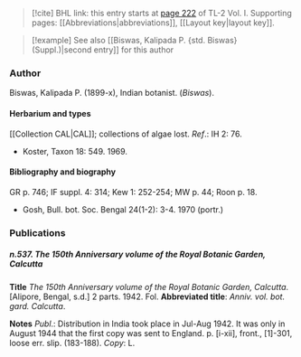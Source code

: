 > [!cite] BHL link: this entry starts at [page 222](https://www.biodiversitylibrary.org/item/103414#page/270/mode/1up) of TL-2 Vol. I.
> Supporting pages: [[Abbreviations|abbreviations]], [[Layout key|layout key]].

> [!example] See also [[Biswas, Kalipada P. {std. Biswas} (Suppl.)|second entry]] for this author

### Author

Biswas, Kalipada P. (1899-x), Indian botanist. (*Biswas*).

#### Herbarium and types

[[Collection CAL|CAL]]; collections of algae lost.
*Ref*.: IH 2: 76.
- Koster, Taxon 18: 549. 1969.

#### Bibliography and biography

GR p. 746; IF suppl. 4: 314; Kew 1: 252-254; MW p. 44; Roon p. 18.
- Gosh, Bull. bot. Soc. Bengal 24(1-2): 3-4. 1970 (portr.)

### Publications

##### n.537. The 150th Anniversary volume of the Royal Botanic Garden, Calcutta

**Title**
*The 150th Anniversary volume of the Royal Botanic Garden, Calcutta*. \[Alipore, Bengal, s.d.\] 2 parts. 1942. Fol.
**Abbreviated title**: *Anniv. vol. bot. gard. Calcutta*.

**Notes**
*Publ*.: Distribution in India took place in Jul-Aug 1942. It was only in August 1944 that the first copy was sent to England. p. \[i-xii\], front., \[1\]-301, loose err. slip. (183-188).
*Copy*: L.

